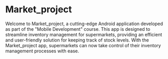 # Market_project
 Welcome to Market_project, a cutting-edge Android application developed as part of the "Mobile Development" course. This app is designed to streamline inventory management for supermarkets, providing an efficient and user-friendly solution for keeping track of stock levels. With the Market_project app, supermarkets can now take control of their inventory management processes with ease.
